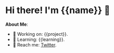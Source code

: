 # Hi there! I'm {{name}} 👋

**About Me**:
- 🔭 Working on: {{project}}.
- 🌱 Learning: {{learning}}.
- 💬 Reach me: [Twitter](https://twitter.com/{{twitter}}).
